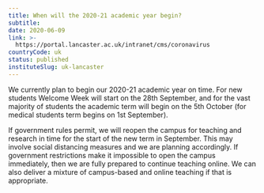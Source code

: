```yaml
---
title: When will the 2020-21 academic year begin?
subtitle: 
date: 2020-06-09
link: >-
  https://portal.lancaster.ac.uk/intranet/cms/coronavirus
countryCode: uk
status: published
instituteSlug: uk-lancaster
---
```

We currently plan to begin our 2020-21 academic year on time. For new students Welcome Week will start on the 28th September, and for the vast majority of students the academic term will begin on the 5th October (for medical students term begins on 1st September).

If government rules permit, we will reopen the campus for teaching and research in time for the start of the new term in September. This may involve social distancing measures and we are planning accordingly. If government restrictions make it impossible to open the campus immediately, then we are fully prepared to continue teaching online. We can also deliver a mixture of campus-based and online teaching if that is appropriate.
